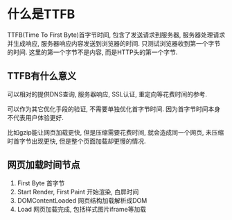 <!--
Created: Tue Jun 09 2020 21:18:23 GMT+0800 (China Standard Time)
Modified: Tue Jun 09 2020 21:18:30 GMT+0800 (China Standard Time)
-->

# 什么是TTFB

TTFB(Time To First Byte)首字节时间, 包含了发送请求到服务器, 服务器处理请求并生成响应, 服务器响应内容发送到浏览器的时间. 只测试浏览器收到第一个字节的时间. 这里的第一个字节不是内容, 而是HTTP头的第一个字节.

## TTFB有什么意义

可以相对的提供DNS查询, 服务器响应, SSL认证, 重定向等花费时间的参考.

可以作为其它优化手段的验证, 不需要单独优化首字节时间. 因为首字节时间本身不代表用户体验更好.

比如gzip能让网页加载更快, 但是压缩需要花费时间, 就会造成同一个网页, 未压缩时首字节出现更快, 但是整个页面加载却更慢的情况.

## 网页加载时间节点

1. First Byte 首字节
2. Start Render, First Paint 开始渲染, 白屏时间
3. DOMContentLoaded 网页结构加载解析成DOM
4. Load 网页加载完成, 包括样式图片iframe等加载
